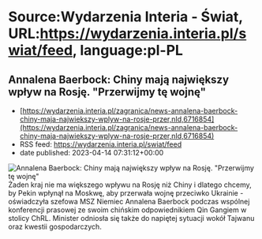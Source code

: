 # Source:Wydarzenia Interia - Świat, URL:https://wydarzenia.interia.pl/swiat/feed, language:pl-PL

## Annalena Baerbock: Chiny mają największy wpływ na Rosję. "Przerwijmy tę wojnę"
 - [https://wydarzenia.interia.pl/zagranica/news-annalena-baerbock-chiny-maja-najwiekszy-wplyw-na-rosje-przer,nId,6716854](https://wydarzenia.interia.pl/zagranica/news-annalena-baerbock-chiny-maja-najwiekszy-wplyw-na-rosje-przer,nId,6716854)
 - RSS feed: https://wydarzenia.interia.pl/swiat/feed
 - date published: 2023-04-14 07:31:12+00:00

<p><a href="https://wydarzenia.interia.pl/zagranica/news-annalena-baerbock-chiny-maja-najwiekszy-wplyw-na-rosje-przer,nId,6716854"><img align="left" alt="Annalena Baerbock: Chiny mają największy wpływ na Rosję. &quot;Przerwijmy tę wojnę&quot;" src="https://i.iplsc.com/annalena-baerbock-chiny-maja-najwiekszy-wplyw-na-rosje-przer/000H0YWOP38X1BKU-C321.jpg" /></a>Żaden kraj nie ma większego wpływu na Rosję niż Chiny i dlatego chcemy, by Pekin wpłynął na Moskwę, aby przerwała wojnę przeciwko Ukrainie - oświadczyła szefowa MSZ Niemiec Annalena Baerbock podczas wspólnej konferencji prasowej ze swoim chińskim odpowiednikiem Qin Gangiem w stolicy ChRL. Minister odniosła się także do napiętej sytuacji wokół Tajwanu oraz kwestii gospodarczych.</p><br clear="all" />


